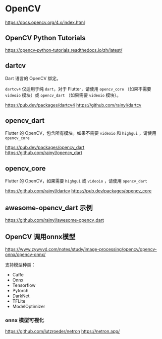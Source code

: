 # OpenCV

https://docs.opencv.org/4.x/index.html

## OpenCV Python Tutorials

https://opencv-python-tutorials.readthedocs.io/zh/latest/

## dartcv

Dart 语言的 OpenCV 绑定。

`dartcv4` 仅适用于纯 `dart`，对于 Flutter，请使用 `opencv_core` （如果不需要 `videoio` 模块）或 `opencv_dart` （如果需要 `videoio` 模块）。

https://pub.dev/packages/dartcv4
https://github.com/rainyl/dartcv

## opencv_dart

Flutter 的 OpenCV，包含所有模块。如果不需要 `videoio` 和 `highgui` ，请使用 `opencv_core`

https://pub.dev/packages/opencv_dart
https://github.com/rainyl/opencv_dart

## opencv_core

Flutter 的 OpenCV，如果需要 `highgui` 或 `videoio` ，请使用 `opencv_dart`

https://github.com/rainyl/dartcv
https://pub.dev/packages/opencv_core


## awesome-opencv_dart 示例

https://github.com/rainyl/awesome-opencv_dart

## OpenCV 调用onnx模型

https://www.zywvvd.com/notes/study/image-processing/opencv/opencv-onnx/opencv-onnx/

支持模型种类：

- Caffe
- Onnx
- Tensorflow
- Pytorch
- DarkNet
- TFLite
- ModelOptimizer

### onnx 模型可视化

https://github.com/lutzroeder/netron
https://netron.app/